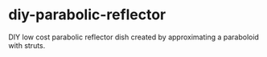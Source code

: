# diy-parabolic-reflector
DIY low cost parabolic reflector dish created by approximating a paraboloid with struts.
